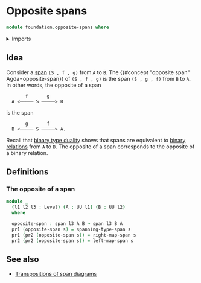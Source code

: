 # Opposite spans

```agda
module foundation.opposite-spans where
```

<details><summary>Imports</summary>

```agda
open import foundation.dependent-pair-types
open import foundation.spans
open import foundation.universe-levels
```

</details>

## Idea

Consider a [span](foundation.spans.md) `(S , f , g)` from `A` to `B`. The
{{#concept "opposite span" Agda=opposite-span}} of `(S , f , g)` is the span
`(S , g , f)` from `B` to `A`. In other words, the opposite of a span

```text
       f       g
  A <───── S ─────> B
```

is the span

```text
       g       f
  B <───── S ─────> A.
```

Recall that [binary type duality](foundation.binary-type-duality.md) shows that
spans are equivalent to [binary relations](foundation.binary-relations.md) from
`A` to `B`. The opposite of a span corresponds to the opposite of a binary
relation.

## Definitions

### The opposite of a span

```agda
module _
  {l1 l2 l3 : Level} {A : UU l1} {B : UU l2}
  where

  opposite-span : span l3 A B → span l3 B A
  pr1 (opposite-span s) = spanning-type-span s
  pr1 (pr2 (opposite-span s)) = right-map-span s
  pr2 (pr2 (opposite-span s)) = left-map-span s
```

## See also

- [Transpositions of span diagrams](foundation.transposition-span-diagrams.md)
